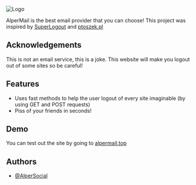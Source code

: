 
![Logo](https://raw.githubusercontent.com/AlperSocial/alpermail.top/main/alpermail.png)


AlperMail is the best email provider that you can choose! This project was inspired by [SuperLogout](https://superlogout.com) and [ptoszek.pl](https://ptoszek.pl)




## Acknowledgements

This is not an email service, this is a joke. This website will make you logout out of some sites so be careful!


## Features

- Uses fast methods to help the user logout of every site imaginable (by using GET and POST requests)
- Piss of your friends in seconds!


## Demo

You can test out the site by going to [alpermail.top](https://alpermail.top)


## Authors

- [@AlperSocial](https://www.github.com/AlperSocial)

